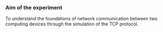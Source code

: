 
### Aim of the experiment

To understand the foundations of network communication between two computing devices through the simulation of the TCP protocol.
